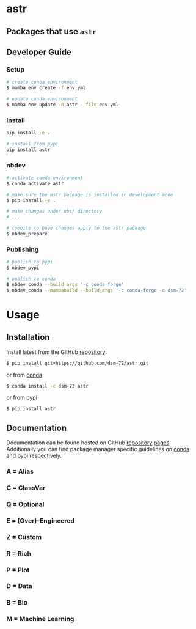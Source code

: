 # astr

<!-- WARNING: THIS FILE WAS AUTOGENERATED! DO NOT EDIT! -->

## Packages that use `astr`

## Developer Guide

### Setup

``` sh
# create conda environment
$ mamba env create -f env.yml

# update conda environment
$ mamba env update -n astr --file env.yml
```

### Install

``` sh
pip install -e .

# install from pypi
pip install astr
```

### nbdev

``` sh
# activate conda environment
$ conda activate astr

# make sure the astr package is installed in development mode
$ pip install -e .

# make changes under nbs/ directory
# ...

# compile to have changes apply to the astr package
$ nbdev_prepare
```

### Publishing

``` sh
# publish to pypi
$ nbdev_pypi

# publish to conda
$ nbdev_conda --build_args '-c conda-forge'
$ nbdev_conda --mambabuild --build_args '-c conda-forge -c dsm-72'
```

# Usage

## Installation

Install latest from the GitHub
[repository](https://github.com/dsm-72/astr):

``` sh
$ pip install git+https://github.com/dsm-72/astr.git
```

or from [conda](https://anaconda.org/dsm-72/astr)

``` sh
$ conda install -c dsm-72 astr
```

or from [pypi](https://pypi.org/project/astr/)

``` sh
$ pip install astr
```

## Documentation

Documentation can be found hosted on GitHub
[repository](https://github.com/dsm-72/astr)
[pages](https://dsm-72.github.io/astr/). Additionally you can find
package manager specific guidelines on
[conda](https://anaconda.org/dsm-72/astr) and
[pypi](https://pypi.org/project/astr/) respectively.

### A = Alias

### C = ClassVar

### Q = Optional

### E = (Over)-Engineered

### Z = Custom

### R = Rich

### P = Plot

### D = Data

### B = Bio

### M = Machine Learning
